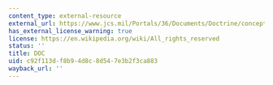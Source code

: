 ```yaml
---
content_type: external-resource
external_url: https://www.jcs.mil/Portals/36/Documents/Doctrine/concepts/joc_sstro.pdf?ver=2017-12-28-162022-680
has_external_license_warning: true
license: https://en.wikipedia.org/wiki/All_rights_reserved
status: ''
title: DOC
uid: c92f113d-f8b9-4d8c-8d54-7e3b2f3ca883
wayback_url: ''
---
```

